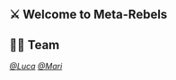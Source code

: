 ## :crossed_swords: Welcome to Meta-Rebels

## :scientist: Team

_[@Luca](https://github.com/Soverex)_ 
_[@Mari](https://github.com/maribowman)_
